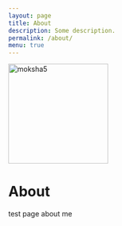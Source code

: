 ```yaml
---
layout: page
title: About
description: Some description.
permalink: /about/
menu: true
---
```


<img class="img-rounded" src="https://imgur.com/a/WC8z0OJ" alt="moksha5" width="200">

# About

test page about me